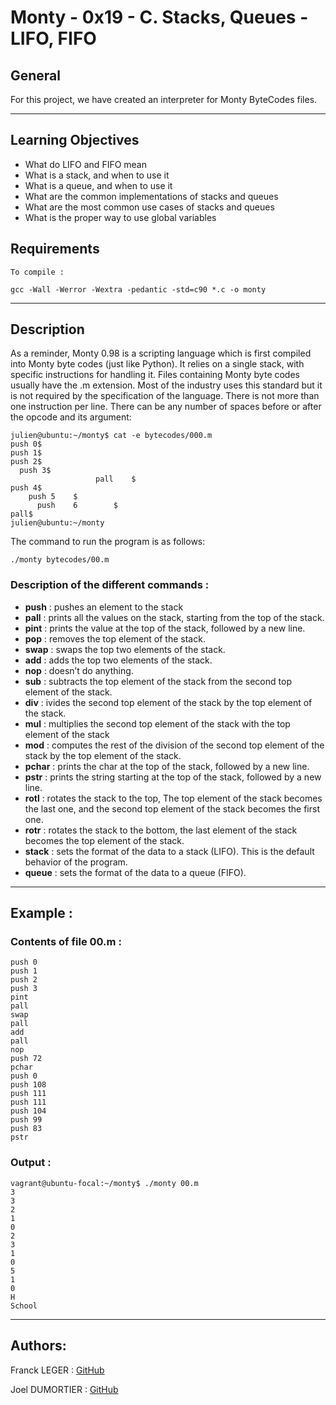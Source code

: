 # Monty - 0x19 - C. Stacks, Queues - LIFO, FIFO

## General

For this project, we have created an interpreter for Monty ByteCodes files. 

***

## Learning Objectives

* What do LIFO and FIFO mean
* What is a stack, and when to use it
* What is a queue, and when to use it
* What are the common implementations of stacks and queues
* What are the most common use cases of stacks and queues
* What is the proper way to use global variables


## Requirements
```
To compile : 

gcc -Wall -Werror -Wextra -pedantic -std=c90 *.c -o monty
```
***

## Description

As a reminder, Monty 0.98 is a scripting language which is first compiled into Monty byte codes (just like Python). It relies on a single stack, with specific instructions for handling it.
Files containing Monty byte codes usually have the .m extension. Most of the industry uses this standard but it is not required by the specification of the language. There is not more than one instruction per line. There can be any number of spaces before or after the opcode and its argument:

````
julien@ubuntu:~/monty$ cat -e bytecodes/000.m
push 0$
push 1$
push 2$
  push 3$
                   pall    $
push 4$
    push 5    $
      push    6        $
pall$
julien@ubuntu:~/monty
````


The command to run the program is as follows:
```
./monty bytecodes/00.m
```


### Description of the different commands :

* __push__ : pushes an element to the stack
* __pall__ : prints all the values on the stack, starting from the top of the stack.
* __pint__ : prints the value at the top of the stack, followed by a new line.
* __pop__ : removes the top element of the stack.
* __swap__ : swaps the top two elements of the stack.
* __add__ : adds the top two elements of the stack.
* __nop__ : doesn’t do anything.
* __sub__ : subtracts the top element of the stack from the second top element of the stack.
* __div__ : ivides the second top element of the stack by the top element of the stack.
* __mul__ : multiplies the second top element of the stack with the top element of the stack
* __mod__ : computes the rest of the division of the second top element of the stack by the top element of the stack.
* __pchar__ : prints the char at the top of the stack, followed by a new line.
* __pstr__ : prints the string starting at the top of the stack, followed by a new line.
* __rotl__ : rotates the stack to the top, The top element of the stack becomes the last one, and the second top element of the stack becomes the first one.
* __rotr__ : rotates the stack to the bottom, the last element of the stack becomes the top element of the stack.
* __stack__ : sets the format of the data to a stack (LIFO). This is the default behavior of the program.
* __queue__ : sets the format of the data to a queue (FIFO).

***

## Example : 


### Contents of file 00.m : 

```push 0
push 0
push 1
push 2
push 3
pint
pall
swap
pall
add
pall
nop
push 72
pchar
push 0
push 108
push 111
push 111
push 104
push 99
push 83
pstr
````
### Output : 

```
vagrant@ubuntu-focal:~/monty$ ./monty 00.m 
3
3
2
1
0
2
3
1
0
5
1
0
H
School
```

***

## Authors: 
Franck LEGER : [GitHub](https://https://github.com/Falendrac)

Joel DUMORTIER : [GitHub](https://github.com/jodt/)
